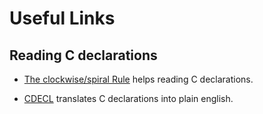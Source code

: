 # Useful Links

## Reading C declarations

- [The clockwise/spiral Rule](http://c-faq.com/decl/spiral.anderson.html) helps reading C declarations.

- [CDECL](https://cdecl.org/) translates C declarations into plain english.